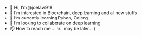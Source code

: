 - 👋 Hi, I’m @joelaw918
- 👀 I’m interested in Blockchain, deep learning and all new stuffs
- 🌱 I’m currently learning Pyhon, Goleng 
- 💞️ I’m looking to collaborate on deep learning
- 📫 How to reach me ... ar.. may be later.. :)

<!---
joelaw918/joelaw918 is a ✨ special ✨ repository because its `README.md` (this file) appears on your GitHub profile.
You can click the Preview link to take a look at your changes.
--->

